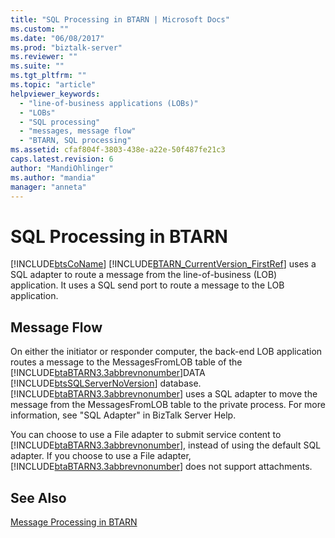 ```yaml
---
title: "SQL Processing in BTARN | Microsoft Docs"
ms.custom: ""
ms.date: "06/08/2017"
ms.prod: "biztalk-server"
ms.reviewer: ""
ms.suite: ""
ms.tgt_pltfrm: ""
ms.topic: "article"
helpviewer_keywords: 
  - "line-of-business applications (LOBs)"
  - "LOBs"
  - "SQL processing"
  - "messages, message flow"
  - "BTARN, SQL processing"
ms.assetid: cfaf804f-3803-438e-a22e-50f487fe21c3
caps.latest.revision: 6
author: "MandiOhlinger"
ms.author: "mandia"
manager: "anneta"
---
```

# SQL Processing in BTARN
[!INCLUDE[btsCoName](../../includes/btsconame-md.md)] [!INCLUDE[BTARN_CurrentVersion_FirstRef](../../includes/btarn-currentversion-firstref-md.md)] uses a SQL adapter to route a message from the line-of-business (LOB) application. It uses a SQL send port to route a message to the LOB application.  
  
## Message Flow  
 On either the initiator or responder computer, the back-end LOB application routes a message to the MessagesFromLOB table of the [!INCLUDE[btaBTARN3.3abbrevnonumber](../../includes/btabtarn3-3abbrevnonumber-md.md)]DATA [!INCLUDE[btsSQLServerNoVersion](../../includes/btssqlservernoversion-md.md)] database. [!INCLUDE[btaBTARN3.3abbrevnonumber](../../includes/btabtarn3-3abbrevnonumber-md.md)] uses a SQL adapter to move the message from the MessagesFromLOB table to the private process. For more information, see "SQL Adapter" in BizTalk Server Help.  
  
 You can choose to use a File adapter to submit service content to [!INCLUDE[btaBTARN3.3abbrevnonumber](../../includes/btabtarn3-3abbrevnonumber-md.md)], instead of using the default SQL adapter. If you choose to use a File adapter, [!INCLUDE[btaBTARN3.3abbrevnonumber](../../includes/btabtarn3-3abbrevnonumber-md.md)] does not support attachments.  
  
## See Also  
 [Message Processing in BTARN](../../adapters-and-accelerators/accelerator-rosettanet/message-processing-in-btarn.md)
